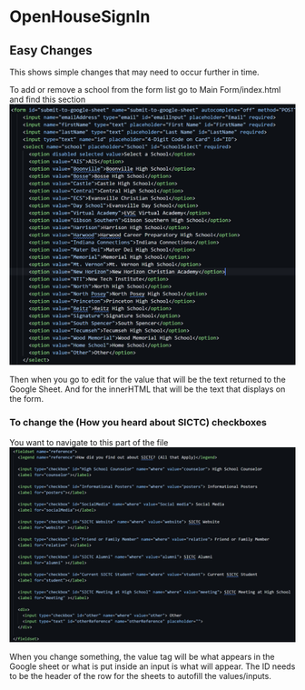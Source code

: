 # OpenHouseSignIn

## Easy Changes
This shows simple changes that may need to occur further in time.

To add or remove a school from the form list go to Main Form/index.html and find this section
![](Markdown/schools.png)<break>

Then when you go to edit for the value that will be the text returned to the Google Sheet. And for the innerHTML that will be the text that displays on the form.

### To change the (How you heard about SICTC) checkboxes
You want to navigate to this part of the file
![](Markdown/reference.png)<break>

When you change something, the value tag will be what appears in the Google sheet or what is put inside an input is what will appear. The ID needs to be the header of the row for the sheets to autofill the values/inputs. 




